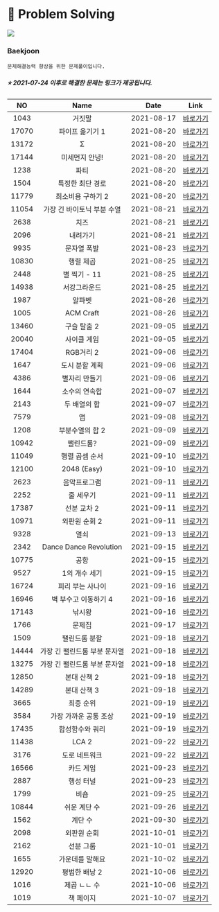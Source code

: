 #  :page_facing_up: Problem Solving
<img src="https://img.shields.io/badge/C++-00599C?style=flat-square&logo=c%2B%2B&logoColor=white"/></a>

  ### Baekjoon
    문제해결능력 향상을 위한 문제풀이입니다.


##### :star: 2021-07-24 이후로 해결한 문제는 링크가 제공됩니다.
| NO | Name| Date | Link |  
|:----:|:----:| :----: | :----: |  
|1043 | 거짓말 | 2021-08-17 | [바로가기](/Beakjoon/1043/)|  
|17070 | 파이프 옮기기 1  | 2021-08-20 | [바로가기](/Beakjoon/17070/)|  
|13172 | Σ  | 2021-08-20 | [바로가기](/Beakjoon/13172/)|  
|17144 | 미세먼지 안녕!  | 2021-08-20 | [바로가기](/Beakjoon/17144/)|  
|1238 | 파티 | 2021-08-20 | [바로가기](/Beakjoon/1238/)|  
|1504 | 특정한 최단 경로 | 2021-08-20 | [바로가기](/Beakjoon/1504/)|  
|11779 | 최소비용 구하기 2 | 2021-08-20 | [바로가기](/Beakjoon/11779/)|  
|11054 | 가장 긴 바이토닉 부분 수열 | 2021-08-21 | [바로가기](/Beakjoon/11054/)|  
|2638 | 치즈 | 2021-08-21 | [바로가기](/Beakjoon/2638/)|  
|2096 | 내려가기 | 2021-08-21 | [바로가기](/Beakjoon/2096/)|  
|9935 | 문자열 폭발 | 2021-08-23 | [바로가기](/Beakjoon/9935/)|  
|10830 | 행렬 제곱 | 2021-08-25 | [바로가기](/Beakjoon/10830/)|  
|2448 | 별 찍기 - 11 | 2021-08-25 | [바로가기](/Beakjoon/2448/)|  
|14938 | 서강그라운드 | 2021-08-25 | [바로가기](/Beakjoon/14938/)|  
|1987 | 알파벳 | 2021-08-26 | [바로가기](/Beakjoon/1987/)|  
|1005 | ACM Craft | 2021-08-26 | [바로가기](/Beakjoon/1005/)|  
|13460 | 구슬 탈출 2 | 2021-09-05 | [바로가기](/Beakjoon/13460/)|  
|20040 | 사이클 게임 | 2021-09-05 | [바로가기](/Beakjoon/20040/)|  
|17404 | RGB거리 2 | 2021-09-06 | [바로가기](/Beakjoon/17404/)|  
|1647 | 도시 분할 계획 | 2021-09-06 | [바로가기](/Beakjoon/1647/)|  
|4386 | 별자리 만들기 | 2021-09-06 | [바로가기](/Beakjoon/4386/)|  
|1644 | 소수의 연속합 | 2021-09-07 | [바로가기](/Beakjoon/1644/)|  
|2143 | 두 배열의 합 | 2021-09-07 | [바로가기](/Beakjoon/2143/)|  
|7579 | 앱 | 2021-09-08 | [바로가기](/Beakjoon/7579/)|  
|1208 | 부분수열의 합 2  | 2021-09-09 | [바로가기](/Beakjoon/1208/)|  
|10942 | 팰린드롬?  | 2021-09-09 | [바로가기](/Beakjoon/10942/)| 
|11049 | 행렬 곱셈 순서  | 2021-09-10 | [바로가기](/Beakjoon/11049/)| 
|12100 | 2048 (Easy)  | 2021-09-10 | [바로가기](/Beakjoon/12100/)| 
|2623 | 음악프로그램   | 2021-09-11 | [바로가기](/Beakjoon/2623/)| 
|2252 | 줄 세우기 | 2021-09-11 | [바로가기](/Beakjoon/2252/)| 
|17387 | 선분 교차 2 | 2021-09-11 | [바로가기](/Beakjoon/17387/)| 
|10971 | 외판원 순회 2 | 2021-09-11 | [바로가기](/Beakjoon/10971/)| 
|9328 | 열쇠 | 2021-09-13 | [바로가기](/Beakjoon/9328/)| 
|2342 | Dance Dance Revolution | 2021-09-15 | [바로가기](/Beakjoon/2342/)| 
|10775 | 공항 | 2021-09-15 | [바로가기](/Beakjoon/10775/)| 
|9527 | 1의 개수 세기 | 2021-09-15 | [바로가기](/Beakjoon/9527/)| 
|16724 | 피리 부는 사나이 | 2021-09-16 | [바로가기](/Beakjoon/16724/)| 
|16946 | 벽 부수고 이동하기 4 | 2021-09-16 | [바로가기](/Beakjoon/16946/)| 
|17143 | 낚시왕 | 2021-09-16 | [바로가기](/Beakjoon/17143/)| 
|1766 | 문제집 | 2021-09-17 | [바로가기](/Beakjoon/1766/)| 
|1509 | 팰린드롬 분할 | 2021-09-18 | [바로가기](/Beakjoon/1509/)| 
|14444 | 가장 긴 팰린드롬 부분 문자열 | 2021-09-18 | [바로가기](/Beakjoon/14444/)
|13275 | 가장 긴 팰린드롬 부분 문자열 | 2021-09-18 | [바로가기](/Beakjoon/13275/)
|12850 | 본대 산책 2 | 2021-09-18 | [바로가기](/Beakjoon/12850/)
|14289 | 본대 산책 3 | 2021-09-18 | [바로가기](/Beakjoon/14289/)
|3665 | 최종 순위 | 2021-09-19 | [바로가기](/Beakjoon/3665/)
|3584 | 가장 가까운 공통 조상 | 2021-09-19 | [바로가기](/Beakjoon/3584/)
|17435 | 합성함수와 쿼리 | 2021-09-19 | [바로가기](/Beakjoon/17435/)
|11438 | LCA 2 | 2021-09-22 | [바로가기](/Beakjoon/11438/)
|3176 | 도로 네트워크 | 2021-09-22 | [바로가기](/Beakjoon/3176/)
|16566 | 카드 게임 | 2021-09-23 | [바로가기](/Beakjoon/16566/)
|2887 | 행성 터널 | 2021-09-23 | [바로가기](/Beakjoon/2887/)
|1799 | 비숍 | 2021-09-25 | [바로가기](/Beakjoon/1799/)
|10844 | 쉬운 계단 수 | 2021-09-26 | [바로가기](/Beakjoon/10844/)
|1562 | 계단 수 | 2021-09-30 | [바로가기](/Beakjoon/1562/)
|2098 | 외판원 순회 | 2021-10-01 | [바로가기](/Beakjoon/2098/)
|2162 | 선분 그룹 | 2021-10-01 | [바로가기](/Beakjoon/2162/)
|1655 | 가운데를 말해요 | 2021-10-02 | [바로가기](/Beakjoon/1655/)
|12920 | 평범한 배낭 2 | 2021-10-06 | [바로가기](/Beakjoon/12920/)
|1016 | 제곱 ㄴㄴ 수 | 2021-10-06 | [바로가기](/Beakjoon/1016/)
|1019 | 책 페이지 | 2021-10-07 | [바로가기](/Beakjoon/1019/)
